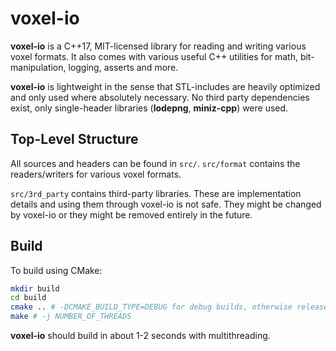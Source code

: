 # voxel-io

**voxel-io** is a C++17, MIT-licensed library for reading and writing various voxel formats.
It also comes with various useful C++ utilities for math, bit-manipulation, logging, asserts and more.

**voxel-io** is lightweight in the sense that STL-includes are heavily optimized and only used where absolutely necessary.
No third party dependencies exist, only single-header libraries (**lodepng**, **miniz-cpp**) were used.

## Top-Level Structure

All sources and headers can be found in `src/`.
`src/format` contains the readers/writers for various voxel formats.

`src/3rd_party` contains third-party libraries.
These are implementation details and using them through voxel-io is not safe.
They might be changed by voxel-io or they might be removed entirely in the future.

## Build

To build using CMake:
```sh
mkdir build
cd build
cmake .. # -DCMAKE_BUILD_TYPE=DEBUG for debug builds, otherwise release is default
make # -j NUMBER_OF_THREADS
```

**voxel-io** should build in about 1-2 seconds with multithreading.
